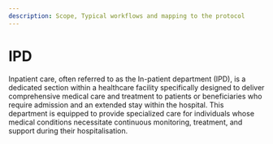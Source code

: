 ```yaml
---
description: Scope, Typical workflows and mapping to the protocol
---
```


# IPD

Inpatient care, often referred to as the In-patient department (IPD), is a dedicated section within a healthcare facility specifically designed to deliver comprehensive medical care and treatment to patients or beneficiaries who require admission and an extended stay within the hospital. This department is equipped to provide specialized care for individuals whose medical conditions necessitate continuous monitoring, treatment, and support during their hospitalisation.
